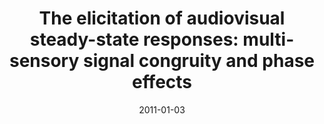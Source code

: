 ---
title: "The elicitation of audiovisual steady-state responses: multi-sensory signal congruity and phase effects"
collection: publications
permalink: /publication/2011_the-elicitation-of-audiovisual-steady-state-respon
date: 2011-01-03
year: 2011
venue: 'Brain Topography'
authors: 'Jenkins III J, Rhone A, Idsardi W, Simon JZ, Poeppel D'
number: '87'
citation: 'Jenkins III J, Rhone A, Idsardi W, Simon JZ, Poeppel D (2011). The elicitation of audiovisual steady-state responses: multi-sensory signal congruity and phase effects. Brain Topography.'
category: 'article'
---